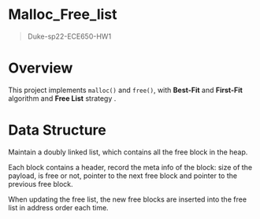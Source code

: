 # Malloc_Free_list

> Duke-sp22-ECE650-HW1

# Overview

This project implements `malloc()` and `free()`, with **Best-Fit** and **First-Fit** algorithm and **Free List**
strategy .

# Data Structure

Maintain a doubly linked list, which contains all the free block in the heap.

Each block contains a header, record the meta info of the block: size of the payload, is free or not, pointer to the
next free block and pointer to the previous free block.

When updating the free list, the new free blocks are inserted into the free list in address order each time.